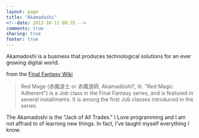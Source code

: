```yaml
---
layout: page
title: "Akamadoshi"
<!--date: 2013-10-11 00:35 -->
comments: true
sharing: true
footer: true
---
```

Akamadoshi is a business that produces technological solutions for an ever growing digital world.  


from the [Final Fantasy Wiki](http://finalfantasy.wikia.com/wiki/Red_Mage)  
> Red Mage (赤魔道士 or 赤魔道師, Akamadōshi?, lit. "Red Magic Adherent") is a Job class in the Final Fantasy series, and is featured in several installments. It is among the first Job classes introduced in the series. 

The Akamadoshi is the "Jack of All Trades."  I Love programming and I am not affraid to of learning new things.  In fact, I've taught myself everything I know.  

